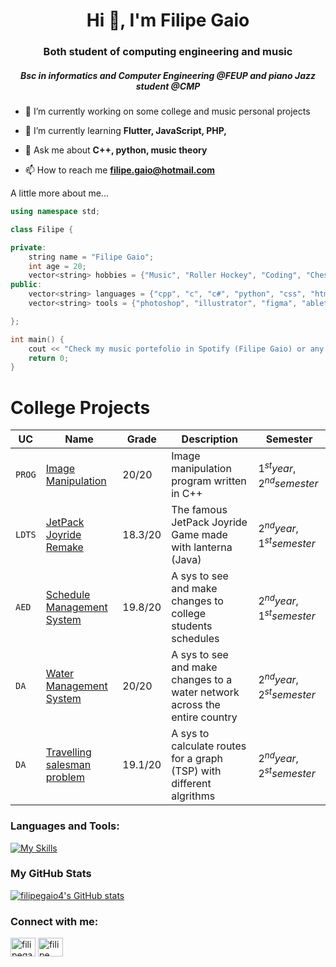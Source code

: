 <h1 align="center">Hi 👋, I'm Filipe Gaio</h1>
<h3 align="center">Both student of computing engineering and music</h3>
<h5 align = "center"> Bsc in informatics and Computer Engineering @FEUP and piano Jazz student @CMP</h5>

- 🔭 I’m currently working on some college and music personal projects

- 🌱 I’m currently learning **Flutter, JavaScript, PHP,**

- 💬 Ask me about **C++, python, music theory**

- 📫 How to reach me **filipe.gaio@hotmail.com**

A little more about me...  

```cpp
using namespace std;

class Filipe {

private:
    string name = "Filipe Gaio";
    int age = 20;
    vector<string> hobbies = {"Music", "Roller Hockey", "Coding", "Chess", "Explore"};
public:
    vector<string> languages = {"cpp", "c", "c#", "python", "css", "html", "php", "sqlite", "java", "flutter"}
    vector<string> tools = {"photoshop", "illustrator", "figma", "ableton", "sony vegas", "various IDE"}

};

int main() {
    cout << "Check my music portefolio in Spotify (Filipe Gaio) or any other streaming platform" << endl;
    return 0;
}
```

<h1>College Projects</h1>

| UC | Name | Grade | Description | Semester |
| --- | --- | --- | --- | --- |
| `PROG` | <a href = "https://github.com/HenriqueSFernandes/Image-Manipulation-Prog"> Image Manipulation</a> | $20/20$ | Image manipulation program written in C++ | $1^{st} year, 2^{nd} semester$ |
| `LDTS` | <a href = "https://github.com/FilipeGaio4/LDTS-JetPackJoyride.git"> JetPack Joyride Remake</a> | $18.3/20$ | The famous JetPack Joyride Game made with lanterna (Java) | $2^{nd} year, 1^{st} semester$ |
| `AED` | <a href = "https://github.com/FilipeGaio4/AED_PROJ_ScheduleMangmentSys.git"> Schedule Management System</a> | $19.8/20$ | A sys to see and make changes to college students schedules | $2^{nd} year, 1^{st} semester$ |
| `DA` | <a href = "https://github.com/FilipeGaio4/1DA_PROJ_WaterMangmentSys.git"> Water Management System</a> | $20/20$ | A sys to see and make changes to a water network across the entire country | $2^{nd} year, 2^{st} semester$ |
| `DA` | <a href = "https://github.com/FilipeGaio4/TSPProjectDA.git"> Travelling salesman problem</a> | $19.1/20$ | A sys to calculate routes for a graph (TSP) with different algrithms | $2^{nd} year, 2^{st} semester$ |

<h3 align="left">Languages and Tools:</h3>

[![My Skills](https://skillicons.dev/icons?i=c,cpp,cs,js,html,css,ableton,figma,flutter,dart,git,firebase,ai,java,kotlin,linux,ps,php,py,sqlite,boostrap)](https://skillicons.dev)

<h3>My GitHub Stats</h3>

<a href="http://www.github.com/filipegaio4"><img src="https://github-readme-stats.vercel.app/api?username=filipegaio4&show_icons=true&hide=&count_private=true&title_color=0891b2&text_color=ffffff&icon_color=0891b2&bg_color=1c1917&hide_border=true&show_icons=true" alt="filipegaio4's GitHub stats" /></a>

<!-- <p align="left"> <a href="https://github.com/ryo-ma/github-profile-trophy"><img src="https://github-profile-trophy.vercel.app/?username=filipegaio4" alt="filipegaio4" /></a> </p> -->
<h3 align="left">Connect with me:</h3>
<p align="left">
<a href="https://instagram.com/filipegaio44" target="blank"><img align="center" src="https://raw.githubusercontent.com/rahuldkjain/github-profile-readme-generator/master/src/images/icons/Social/instagram.svg" alt="filipegaio44" height="30" width="40" /></a>
<a href="https://www.youtube.com/playlist?list=PLKPc84TIPcZNYdF5OpaPr-CgStc2GfRBB" target="blank"><img align="center" src="https://raw.githubusercontent.com/rahuldkjain/github-profile-readme-generator/master/src/images/icons/Social/youtube.svg" alt="filipe gaio" height="30" width="40" /></a>
</p>
